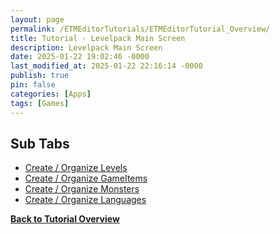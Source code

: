 ```yaml
---
layout: page
permalink: /ETMEditorTutorials/ETMEditorTutorial_Overview/
title: Tutorial - Levelpack Main Screen
description: Levelpack Main Screen
date: 2025-01-22 19:02:46 -0000
last_modified_at: 2025-01-22 22:16:14 -0000
publish: true
pin: false
categories: [Apps]
tags: [Games]
---
```



## Sub Tabs
- [Create / Organize Levels](/ETMEditorTutorials/ETMEditorTutorial_Overview_Levels)
- [Create / Organize GameItems](/ETMEditorTutorials/ETMEditorTutorial_Overview_Items)
- [Create / Organize Monsters](/ETMEditorTutorials/ETMEditorTutorial_Overview_Monsters)
- [Create / Organize Languages](/ETMEditorTutorials/ETMEditorTutorial_Overview_Languages)

**[Back to Tutorial Overview](/ETMEditorTutorials/ETMEditorTutorials)**

